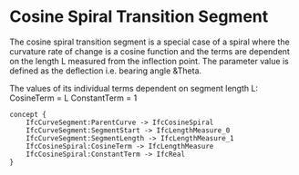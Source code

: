 Cosine Spiral Transition Segment
================================

The cosine spiral transition segment is a special case of a spiral where the curvature rate of change is a cosine function and the terms are dependent on the length L measured from the inflection point. The parameter value is defined as the deflection i.e. bearing angle &Theta.

The values of its individual terms dependent on segment length L:
CosineTerm = L
ConstantTerm = 1

```
concept {
    IfcCurveSegment:ParentCurve -> IfcCosineSpiral
    IfcCurveSegment:SegmentStart -> IfcLengthMeasure_0
    IfcCurveSegment:SegmentLength -> IfcLengthMeasure_1
    IfcCosineSpiral:CosineTerm -> IfcLengthMeasure
    IfcCosineSpiral:ConstantTerm -> IfcReal
}
```
